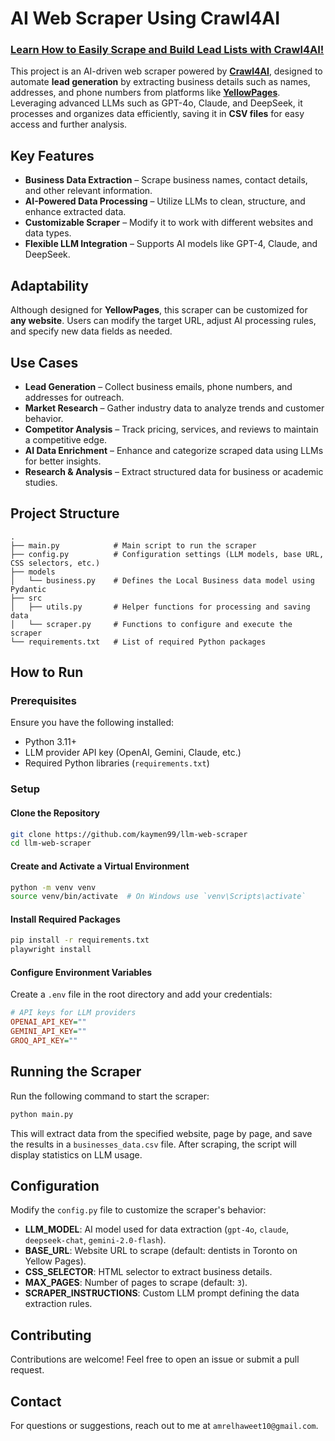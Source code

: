 # AI Web Scraper Using Crawl4AI  

### **[Learn How to Easily Scrape and Build Lead Lists with Crawl4AI!](https://dev.to/kaymen99/scrape-any-website-fast-and-cheap-with-crawl4ai-3fj1)**  

This project is an AI-driven web scraper powered by [**Crawl4AI**](https://docs.crawl4ai.com/), designed to automate **lead generation** by extracting business details such as names, addresses, and phone numbers from platforms like [**YellowPages**](https://www.yellowpages.ca/). Leveraging advanced LLMs such as GPT-4o, Claude, and DeepSeek, it processes and organizes data efficiently, saving it in **CSV files** for easy access and further analysis.  

## Key Features  

- **Business Data Extraction** – Scrape business names, contact details, and other relevant information.  
- **AI-Powered Data Processing** – Utilize LLMs to clean, structure, and enhance extracted data.  
- **Customizable Scraper** – Modify it to work with different websites and data types.  
- **Flexible LLM Integration** – Supports AI models like GPT-4, Claude, and DeepSeek.  

## Adaptability  

Although designed for **YellowPages**, this scraper can be customized for **any website**. Users can modify the target URL, adjust AI processing rules, and specify new data fields as needed.  

## Use Cases  

- **Lead Generation** – Collect business emails, phone numbers, and addresses for outreach.  
- **Market Research** – Gather industry data to analyze trends and customer behavior.  
- **Competitor Analysis** – Track pricing, services, and reviews to maintain a competitive edge.  
- **AI Data Enrichment** – Enhance and categorize scraped data using LLMs for better insights.  
- **Research & Analysis** – Extract structured data for business or academic studies.  

## Project Structure  

```
.
├── main.py            # Main script to run the scraper
├── config.py          # Configuration settings (LLM models, base URL, CSS selectors, etc.)
├── models
│   └── business.py    # Defines the Local Business data model using Pydantic
├── src
│   ├── utils.py       # Helper functions for processing and saving data
│   └── scraper.py     # Functions to configure and execute the scraper
└── requirements.txt   # List of required Python packages
```

## How to Run  

### Prerequisites  

Ensure you have the following installed:  

- Python 3.11+  
- LLM provider API key (OpenAI, Gemini, Claude, etc.)  
- Required Python libraries (`requirements.txt`)  

### Setup  

#### Clone the Repository  
```bash
git clone https://github.com/kaymen99/llm-web-scraper
cd llm-web-scraper
```

#### Create and Activate a Virtual Environment  
```bash
python -m venv venv
source venv/bin/activate  # On Windows use `venv\Scripts\activate`
```

#### Install Required Packages  
```bash
pip install -r requirements.txt
playwright install
```

#### Configure Environment Variables  

Create a `.env` file in the root directory and add your credentials:  

```ini
# API keys for LLM providers
OPENAI_API_KEY=""            
GEMINI_API_KEY=""            
GROQ_API_KEY=""              
```

## Running the Scraper  

Run the following command to start the scraper:  

```bash
python main.py
```

This will extract data from the specified website, page by page, and save the results in a `businesses_data.csv` file. After scraping, the script will display statistics on LLM usage.  

## Configuration  

Modify the `config.py` file to customize the scraper's behavior:  

- **LLM_MODEL**: AI model used for data extraction (`gpt-4o`, `claude`, `deepseek-chat`, `gemini-2.0-flash`).  
- **BASE_URL**: Website URL to scrape (default: dentists in Toronto on Yellow Pages).  
- **CSS_SELECTOR**: HTML selector to extract business details.  
- **MAX_PAGES**: Number of pages to scrape (default: `3`).  
- **SCRAPER_INSTRUCTIONS**: Custom LLM prompt defining the data extraction rules.  

## Contributing  

Contributions are welcome! Feel free to open an issue or submit a pull request.  

## Contact  

For questions or suggestions, reach out to me at `amrelhaweet10@gmail.com`.  

